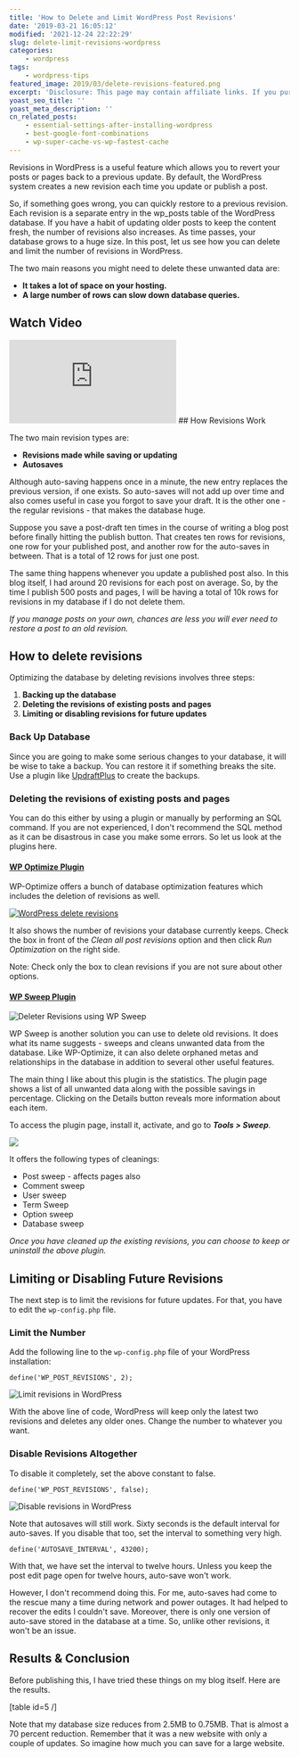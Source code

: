 ```yaml
---
title: 'How to Delete and Limit WordPress Post Revisions'
date: '2019-03-21 16:05:12'
modified: '2021-12-24 22:22:29'
slug: delete-limit-revisions-wordpress
categories:
    - wordpress
tags:
    - wordpress-tips
featured_image: 2019/03/delete-revisions-featured.png
excerpt: 'Disclosure: This page may contain affiliate links. If you purchase something using those links, we may receive a commission, but it will not cost you anything extra. Revisions in WordPress is a useful feature which allows you to revert your posts or pages back to a previous update. By default, the WordPress system creates a new revision each time you update or publish a post. So, if something goes wrong, you can quickly restore to a previous revision. Each revision is a separate entry in the wp_posts table of the WordPress database. If you have a habit of updating older…'
yoast_seo_title: ''
yoast_meta_description: ''
cn_related_posts:
    - essential-settings-after-installing-wordpress
    - best-google-font-combinations
    - wp-super-cache-vs-wp-fastest-cache
---
```

Revisions in WordPress is a useful feature which allows you to revert your posts or pages back to a previous update. By default, the WordPress system creates a new revision each time you update or publish a post.

So, if something goes wrong, you can quickly restore to a previous revision. Each revision is a separate entry in the wp_posts table of the WordPress database. If you have a habit of updating older posts to keep the content fresh, the number of revisions also increases. As time passes, your database grows to a huge size. In this post, let us see how you can delete and limit the number of revisions in WordPress.

The two main reasons you might need to delete these unwanted data are:

- **It takes a lot of space on your hosting.**
- **A large number of rows can slow down database queries.**

## Watch Video

<iframe src="https://www.youtube-nocookie.com/embed/OZVmkCL5zgs?feature=oembed" frameborder="0" allow="accelerometer; autoplay; clipboard-write; encrypted-media; gyroscope; picture-in-picture" allowfullscreen></iframe>
## How Revisions Work

The two main revision types are:

- **Revisions made while saving or updating**
- **Autosaves**

Although auto-saving happens once in a minute, the new entry replaces the previous version, if one exists. So auto-saves will not add up over time and also comes useful in case you forgot to save your draft. It is the other one - the regular revisions - that makes the database huge.

Suppose you save a post-draft ten times in the course of writing a blog post before finally hitting the publish button. That creates ten rows for revisions, one row for your published post, and another row for the auto-saves in between. That is a total of 12 rows for just one post.

The same thing happens whenever you update a published post also. In this blog itself, I had around 20 revisions for each post on average. So, by the time I publish 500 posts and pages, I will be having a total of 10k rows for revisions in my database if I do not delete them.

_If you manage posts on your own, chances are less you will ever need to restore a post to an old revision._

## How to delete revisions

Optimizing the database by deleting revisions involves three steps:

1. **Backing up the database**
2. **Deleting the revisions of existing posts and pages**
3. **Limiting or disabling revisions for future updates**

### Back Up Database

Since you are going to make some serious changes to your database, it will be wise to take a backup. You can restore it if something breaks the site. Use a plugin like [UpdraftPlus](https://wordpress.org/plugins/updraftplus/) to create the backups.

### Deleting the revisions of existing posts and pages

You can do this either by using a plugin or manually by performing an SQL command. If you are not experienced, I don't recommend the SQL method as it can be disastrous in case you make some errors. So let us look at the plugins here.

#### **[WP Optimize Plugin](https://wordpress.org/plugins/wp-optimize/)**

WP-Optimize offers a bunch of database optimization features which includes the deletion of revisions as well.

[![WordPress delete revisions](https://cdn-2.coralnodes.com/coralnodes/uploads/2019/03/delete-revisions-1-1024x966.png)](https://cdn-2.coralnodes.com/coralnodes/uploads/2019/03/delete-revisions-1.png)

It also shows the number of revisions your database currently keeps. Check the box in front of the _Clean all post revisions_ option and then click _Run Optimization_ on the right side.

Note: Check only the box to clean revisions if you are not sure about other options.

#### [**WP Sweep Plugin**](https://wordpress.org/plugins/wp-sweep/)

![Deleter Revisions using WP Sweep](https://cdn-2.coralnodes.com/coralnodes/uploads/2019/03/delete-revisions-6-1024x274.png)

WP Sweep is another solution you can use to delete old revisions. It does what its name suggests - sweeps and cleans unwanted data from the database. Like WP-Optimize, it can also delete orphaned metas and relationships in the database in addition to several other useful features.

The main thing I like about this plugin is the statistics. The plugin page shows a list of all unwanted data along with the possible savings in percentage. Clicking on the Details button reveals more information about each item.

To access the plugin page, install it, activate, and go to _**Tools > Sweep**_.

![](https://cdn-2.coralnodes.com/coralnodes/uploads/2019/03/delete-revisions-2-1024x393.png)

It offers the following types of cleanings:

- Post sweep - affects pages also
- Comment sweep
- User sweep
- Term Sweep
- Option sweep
- Database sweep

_Once you have cleaned up the existing revisions, you can choose to keep or uninstall the above plugin._

## Limiting or Disabling Future Revisions

The next step is to limit the revisions for future updates. For that, you have to edit the `wp-config.php` file.

### Limit the Number

Add the following line to the `wp-config.php` file of your WordPress installation:

```
define('WP_POST_REVISIONS', 2);
```

![Limit revisions in WordPress](https://cdn-2.coralnodes.com/coralnodes/uploads/2019/03/delete-revisions-9.png)

With the above line of code, WordPress will keep only the latest two revisions and deletes any older ones. Change the number to whatever you want.

### Disable Revisions Altogether

To disable it completely, set the above constant to false.

```
define('WP_POST_REVISIONS', false);
```

![Disable revisions in WordPress](https://cdn-2.coralnodes.com/coralnodes/uploads/2019/03/delete-revisions-8.png)

Note that autosaves will still work. Sixty seconds is the default interval for auto-saves. If you disable that too, set the interval to something very high.

```
define('AUTOSAVE_INTERVAL', 43200);
```

With that, we have set the interval to twelve hours. Unless you keep the post edit page open for twelve hours, auto-save won't work.

However, I don't recommend doing this. For me, auto-saves had come to the rescue many a time during network and power outages. It had helped to recover the edits I couldn't save. Moreover, there is only one version of auto-save stored in the database at a time. So, unlike other revisions, it won't be an issue.

## Results & Conclusion

Before publishing this, I have tried these things on my blog itself. Here are the results.

[table id=5 /]

Note that my database size reduces from 2.5MB to 0.75MB. That is almost a 70 percent reduction. Remember that it was a new website with only a couple of updates. So imagine how much you can save for a large website.